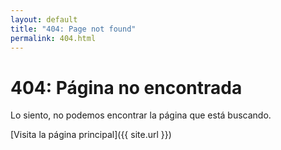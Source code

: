 ```yaml
---
layout: default
title: "404: Page not found"
permalink: 404.html
---
```


# 404: Página no encontrada
Lo siento, no podemos encontrar la página que está buscando.

[Visita la página principal]({{ site.url }})